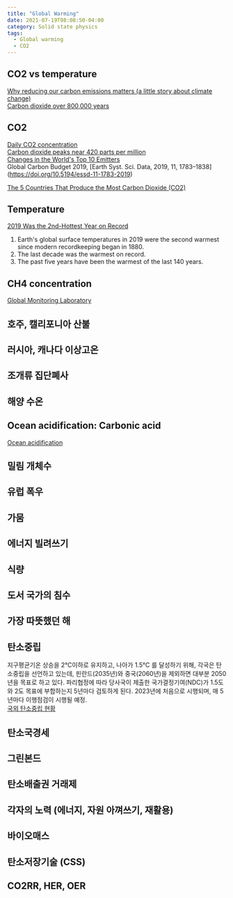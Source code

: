 ```yaml
---
title: "Global Warming"
date: 2021-07-19T08:08:50-04:00
category: Solid state physics
tags:
  - Global warming
  - CO2
---
```


## CO2 vs temperature
[Why reducing our carbon emissions matters (a little story about climate change)](https://www.youtube.com/watch?v=rivf479bW8Q)  
[Carbon dioxide over 800,000 years](https://www.climate.gov/news-features/understanding-climate/climate-change-atmospheric-carbon-dioxide)  
## CO2
[Daily CO2 concentration](https://www.co2.earth/)  
[Carbon dioxide peaks near 420 parts per million](https://research.noaa.gov/article/ArtMID/587/ArticleID/2764/Coronavirus-response-barely-slows-rising-carbon-dioxide)  
[Changes in the World's Top 10 Emitters](https://www.wri.org/insights/interactive-chart-shows-changes-worlds-top-10-emitters)  
Global Carbon Budget 2019, [Earth Syst. Sci. Data, 2019, 11, 1783–1838] (https://doi.org/10.5194/essd-11-1783-2019)  


[The 5 Countries That Produce the Most Carbon Dioxide (CO2)](https://www.investopedia.com/articles/investing/092915/5-countries-produce-most-carbon-dioxide-co2.asp)  
## Temperature
[2019 Was the 2nd-Hottest Year on Record](https://www.youtube.com/watch?v=10H2ILuXjO8)  
1. Earth's global surface temperatures in 2019 were the second warmest since modern recordkeeping began in 1880.  
2. The last decade was the warmest on record.  
3. The past five years have been the warmest of the last 140 years.  

## CH4 concentration
[Global Monitoring Laboratory](https://gml.noaa.gov/ccgg/trends_ch4/)  



## 호주, 캘리포니아 산불  
## 러시아, 캐나다 이상고온  
## 조개류 집단폐사  
## 해양 수온
## Ocean acidification: Carbonic acid
[Ocean acidification](https://www.whoi.edu/know-your-ocean/ocean-topics/ocean-chemistry/ocean-acidification/)  
## 밀림 개체수
## 유럽 폭우
## 가뭄
## 에너지 빌려쓰기
## 식량
## 도서 국가의 침수
## 가장 따뜻했던 해


## 탄소중립
지구평균기온 상승을 2℃이하로 유지하고, 나아가 1.5℃ 를 달성하기 위해, 각국은 탄소중립을 선언하고 있는데, 핀란드(2035년)와 중국(2060년)을 제외하면 대부분 2050년을 목표로 하고 있다. 파리협정에 따라 당사국이 제출한 국가결정기여(NDC)가 1.5도와 2도 목표에 부합하는지 5년마다 검토하게 된다. 2023년에 처음으로 시행되며, 매 5년마다 이행점검이 시행될 예정.  
[국외 탄소중립 현황](https://www.gihoo.or.kr/netzero/intro/intro0401.do)  

## 탄소국경세
## 그린본드
## 탄소배출권 거래제
## 각자의 노력 (에너지, 자원 아껴쓰기, 재활용)

## 바이오매스
## 탄소저장기술 (CSS)
## CO2RR, HER, OER
## 
